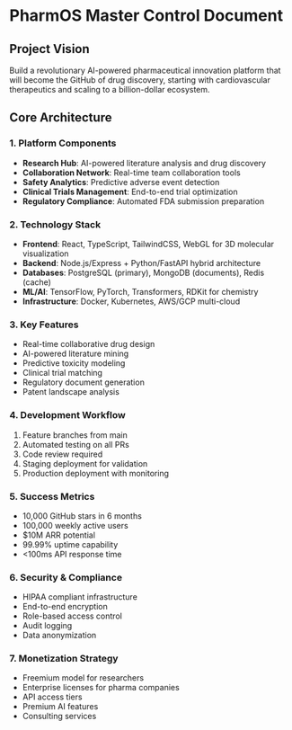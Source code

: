 # PharmOS Master Control Document

## Project Vision
Build a revolutionary AI-powered pharmaceutical innovation platform that will become the GitHub of drug discovery, starting with cardiovascular therapeutics and scaling to a billion-dollar ecosystem.

## Core Architecture

### 1. Platform Components
- **Research Hub**: AI-powered literature analysis and drug discovery
- **Collaboration Network**: Real-time team collaboration tools
- **Safety Analytics**: Predictive adverse event detection
- **Clinical Trials Management**: End-to-end trial optimization
- **Regulatory Compliance**: Automated FDA submission preparation

### 2. Technology Stack
- **Frontend**: React, TypeScript, TailwindCSS, WebGL for 3D molecular visualization
- **Backend**: Node.js/Express + Python/FastAPI hybrid architecture
- **Databases**: PostgreSQL (primary), MongoDB (documents), Redis (cache)
- **ML/AI**: TensorFlow, PyTorch, Transformers, RDKit for chemistry
- **Infrastructure**: Docker, Kubernetes, AWS/GCP multi-cloud

### 3. Key Features
- Real-time collaborative drug design
- AI-powered literature mining
- Predictive toxicity modeling
- Clinical trial matching
- Regulatory document generation
- Patent landscape analysis

### 4. Development Workflow
1. Feature branches from main
2. Automated testing on all PRs
3. Code review required
4. Staging deployment for validation
5. Production deployment with monitoring

### 5. Success Metrics
- 10,000 GitHub stars in 6 months
- 100,000 weekly active users
- $10M ARR potential
- 99.99% uptime capability
- <100ms API response time

### 6. Security & Compliance
- HIPAA compliant infrastructure
- End-to-end encryption
- Role-based access control
- Audit logging
- Data anonymization

### 7. Monetization Strategy
- Freemium model for researchers
- Enterprise licenses for pharma companies
- API access tiers
- Premium AI features
- Consulting services

